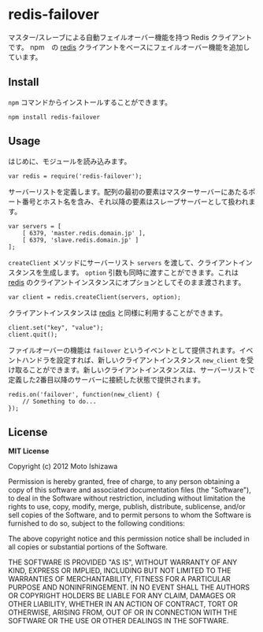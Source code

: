 redis-failover
==============

マスター/スレーブによる自動フェイルオーバー機能を持つ Redis クライアントです。
npm　の [redis](https://github.com/mranney/node_redis) クライアントをベースにフェイルオーバー機能を追加しています。

## Install

`npm` コマンドからインストールすることができます。

    npm install redis-failover
    
## Usage

はじめに、モジュールを読み込みます。

    var redis = require('redis-failover');

サーバーリストを定義します。配列の最初の要素はマスターサーバーにあたるポート番号とホスト名を含み、それ以降の要素はスレーブサーバーとして扱われます。

    var servers = [
        [ 6379, 'master.redis.domain.jp' ],
        [ 6379, 'slave.redis.domain.jp' ]
    ];
    
`createClient` メソッドにサーバーリスト `servers` を渡して、クライアントインスタンスを生成します。
`option` 引数も同時に渡すことができます。これは [redis](https://github.com/mranney/node_redis) のクライアントインスタンスにオプションとしてそのまま渡されます。

    var client = redis.createClient(servers, option);

クライアントインスタンスは [redis](https://github.com/mranney/node_redis) と同様に利用することができます。

    client.set("key", "value");
    client.quit();
   
ファイルオーバーの機能は `failover` というイベントとして提供されます。イベントハンドラを設定すれば、新しいクライアントインスタンス `new_client` を受け取ることができます。新しいクライアントインスタンスは、サーバーリストで定義した2番目以降のサーバーに接続した状態で提供されます。

    redis.on('failover', function(new_client) {
    	// Something to do...
    });

## License

**MIT License**

Copyright (c) 2012 Moto Ishizawa

Permission is hereby granted, free of charge, to any person obtaining a copy of this software and associated documentation files (the "Software"), to deal in the Software without restriction, including without limitation the rights to use, copy, modify, merge, publish, distribute, sublicense, and/or sell copies of the Software, and to permit persons to whom the Software is furnished to do so, subject to the following conditions:

The above copyright notice and this permission notice shall be included in all copies or substantial portions of the Software.

THE SOFTWARE IS PROVIDED "AS IS", WITHOUT WARRANTY OF ANY KIND, EXPRESS OR IMPLIED, INCLUDING BUT NOT LIMITED TO THE WARRANTIES OF MERCHANTABILITY, FITNESS FOR A PARTICULAR PURPOSE AND NONINFRINGEMENT. IN NO EVENT SHALL THE AUTHORS OR COPYRIGHT HOLDERS BE LIABLE FOR ANY CLAIM, DAMAGES OR OTHER LIABILITY, WHETHER IN AN ACTION OF CONTRACT, TORT OR OTHERWISE, ARISING FROM, OUT OF OR IN CONNECTION WITH THE SOFTWARE OR THE USE OR OTHER DEALINGS IN THE SOFTWARE.